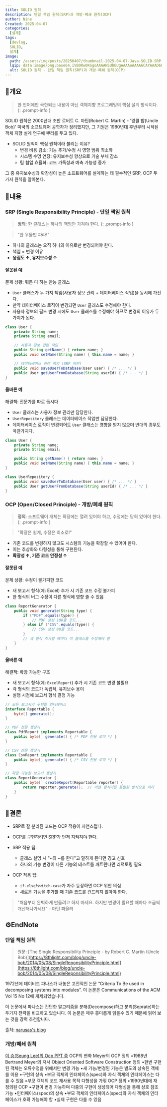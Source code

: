 ```yaml
---
title: SOLID 원칙
description: 단일 책임 원칙(SRP)과 개방-폐쇄 원칙(OCP)
author: Nine
Created: 2025-04-07
categories:
  [설계]
tags:
  [devlog,
  SOLID,
  설계]
image:
  path: /assets/img/posts/20250407/thumbnail-2025-04-07-Java-SOLID-SRP-and-OCP.png
  lqip: data:image/png;base64,iVBORw0KGgoAAAANSUhEUgAAAAoAAAAGCAYAAAD68A/GAAAAAklEQVR4AewaftIAAABZSURBVI3BQQtAMBiA4Xfbd0DiRFLs//8sIiccKMoWJ+Vmz6MktjcBNIGEj7apqaoS5zzzvND1Iy+J4pQ8K7iByxn6YcN7h5iEorRoZVjXCTmPnfPY+aMJ9ACPFBwgl1y0rAAAAABJRU5ErkJggg==
  alt: SOLID 원칙 - 단일 책임 원칙(SRP)과 개방-폐쇄 원칙(OCP)
---
```

## 📌개요


>한 언어에만 국한되는 내용이 아닌 객체지향 프로그래밍의 핵심 설계 방식이다.
{: .prompt-info }

SOLID 원칙은 2000년대 초반 로버트 C. 마틴(Robert C. Martin) - '엉클 밥(Uncle Bob)' 미국의 소프트웨어 공학자가 정리했지만, 그 기원은 1980년대 후반부터 시작된 객체 지향 설계 연구에 뿌리를 두고 있다.

- SOLID 원칙이 핵심 원칙이라 불리는 이유?
	- 변경 비용 감소: 기능 추가/수정 시 영향 범위 최소화
	- 시스템 수명 연장: 유지보수성 향상으로 기술 부채 감소
	- 팀 협업 효율화: 코드 가독성과 예측 가능성 증가

그 중 유지보수성과 확장성이 높은 소프트웨어를 설계하는 데 필수적인 SRP, OCP 두 가지 원칙을 알아본다.

## 📌내용

### SRP (Single Responsibility Principle) - 단일 책임 원칙

>**정의**: 한 클래스는 하나의 책임만 가져야 한다.
{: .prompt-info }

>"한 우물만 파라!"

- 하나의 클래스는 오직 하나의 이유로만 변경되어야 한다.
- 책임 = 변경 이유
- **응집도 ↑, 유지보수성 ↑**

#### 잘못된 예

문제 상황: 뭐든 다 하는 만능 클래스

- `User` 클래스가 두 가지 책임(사용자 정보 관리 + 데이터베이스 작업)을 동시에 가진다.
- 만약 데이터베이스 로직이 변경되면 `User` 클래스도 수정해야 한다.
- 사용자 정보의 필드 변경 시에도 `User` 클래스를 수정해야 하므로 변경의 이유가 두 가지가 된다.

```java
class User {
	private String name;
	private String email;

	// 사용자 정보 관련 책임
	public String getName() { return name; }
	public void setName(String name) { this.name = name; }

	// 데이터베이스 관련 책임 (SRP 위반)
	public void saveUserToDatabase(User user) { /* ... */ }
	public User getUserFromDatabase(String userId) { /* ... */ }
}
```

#### 올바른 예

해결책: 전문가를 따로 둡시다

- `User` 클래스는 사용자 정보 관리만 담당한다.
- `UserRepository` 클래스는 데이터베이스 작업만 담당한다.
- 데이터베이스 로직이 변경되어도 `User` 클래스는 영향을 받지 않으며 반대의 경우도 마찬가지다.

```java
class User {
	private String name;
	private String email;

	public String getName() { return name; }
	public void setName(String name) { this.name = name; }
}

class UserRepository {
	public void saveUserToDatabase(User user) { /* ... */ }
	public User getUserFromDatabase(String userId) { /* ... */ }
}
```

### OCP (Open/Closed Principle) - 개방/폐쇄 원칙

>**정의**: 소프트웨어 개체는 확장에는 열려 있어야 하고, 수정에는 닫혀 있어야 한다.
{: .prompt-info }

>"확장은 쉽게, 수정은 최소로!"

- 기존 코드를 변경하지 않고도 시스템의 기능을 확장할 수 있어야 한다.
- 이는 추상화와 다형성을 통해 구현된다.
- **확장성 ↑, 기존 코드 안정성 ↑**

#### 잘못된 예

문제 상황: 수정이 불가피한 코드

- 새 보고서 형식(예: Excel) 추가 시 기존 코드 수정 불가피
- 한 형식의 버그 수정이 다른 형식에 영향 줄 수 있음

```java
class ReportGenerator {
    public void generate(String type) {
        if ("PDF".equals(type)) {
            // PDF 생성 100줄 코드...
        } else if ("CSV".equals(type)) {
            // CSV 생성 80줄 코드...
        }
        // 새 형식 추가할 때마다 이 클래스를 수정해야 함
    }
}
```

#### 올바른 예

해결책: 확장 가능한 구조

- 새 보고서 형식(예: `ExcelReport`) 추가 시 기존 코드 변경 불필요
- 각 형식의 코드가 독립적, 유지보수 용이
- 실행 시점에 보고서 형식 결정 가능

```java
// 모든 보고서가 구현할 인터페이스
interface Reportable {
    byte[] generate();
}

// PDF 전문 생성기
class PdfReport implements Reportable {
    public byte[] generate() { /* PDF 전용 로직 */ }
}

// CSV 전문 생성기
class CsvReport implements Reportable {
    public byte[] generate() { /* CSV 전용 로직 */ }
}

// 확장 가능한 보고서 생성기
class ReportGenerator {
    public byte[] createReport(Reportable reporter) {
        return reporter.generate();  // 어떤 형식이든 동일한 방식으로 처리
    }
}
```

## 🎯결론

- SRP로 잘 분리된 코드는 OCP 적용이 자연스럽다.
- OCP를 구현하려면 SRP가 먼저 지켜져야 한다.

- SRP 적용 팁:
	- 클래스 설명 시 "~와 ~를 한다"고 말하게 된다면 경고 신호
	- 하나의 기능 변경이 다른 기능의 테스트를 깨트린다면 리팩토링 필요
- OCP 적용 팁:
	- `if-else`/`switch-case`가 자주 등장하면 OCP 위반 의심
	- 새로운 기능을 추가할 때 기존 코드를 건드리지 않아야 한다.

>"처음부터 완벽하게 만들려고 하지 마세요. 하지만 변경이 필요할 때마다 조금씩 개선해나가세요" - 마틴 파울러

## ⚙️EndNote

### 단일 책임 원칙

>원문: [The Single Responsibility Principle - by Robert C. Martin (Uncle Bob)](https://8thlight.com/blog/uncle-bob/2014/05/08/SingleReponsibilityPrinciple.html](https://8thlight.com/blog/uncle-bob/2014/05/08/SingleReponsibilityPrinciple.html)

1972년에 데이비드 파나스가 내놓은 고전적인 논문 “Criteria To Be used in decomposing systems into modules”. 이 논문은 Communications of the ACM Vol 15 No 12에 게제되었습니다.

이 논문에서 파나스는 간단한 알고리즘을 분해(Decompose)하고 분리(Seprate)하는 두가지 전략을 비교하고 있습니다. 이 논문은 매우 흥미롭게 읽을수 있기 때문에 읽어 보는 것을 강력 추천합니다.

출처: [narusas's blog](https://narusas.github.io/2017/08/04/Singple-Responsibility-Principle-translate-ko.html)

### 개방/폐쇄 원칙

[이 승(Seung Lee)의 Ocp PPT 중](https://www.slideshare.net/slideshow/ocp-5714964/5714964#8)
OCP의 변화 Meyer의 OCP 정의 •1988년 Bertrand Meyer의 저서 Object Oriented Software Construction 정의 •한번 구현된 객체는 오류수정을 위해서만 변경 가능 •새 기능/변경된 기능은 별도의 상속된 객체를 이용 •구현의 상속 •부모 객체의 인터페이스(spec)와 자식 객체의 인터페이스는 다를 수 있음 •부모 객체의 코드 재사용 목적 다형성을 가짂 OCP 정의 •1990년대에 재 정의된 OCP •구현이 변경 가능하며 다중의 구현이 생성되어 다형성을 통해 상호 참조 가능 •인터페이스(spec)의 상속 •부모 객체의 인터페이스(spec)와 자식 객체의 인터페이스가 호홖 가능해야 함 •실제 구현은 다를 수 있음

